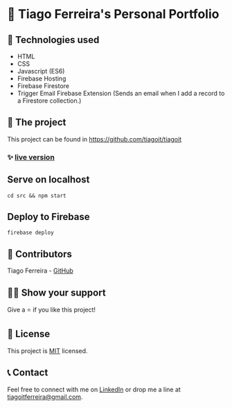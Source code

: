 # 📃 Tiago Ferreira's Personal Portfolio

## 📡 Technologies used
- HTML
- CSS
- Javascript (ES6)
- Firebase Hosting
- Firebase Firestore
- Trigger Email Firebase Extension (Sends an email when I add a record to a Firestore collection.)

## 🚀 The project
This project can be found in https://github.com/tiagoit/tiagoit

### ✨ [live version](https://tiagoit.web.app/)

## Serve on localhost
```
cd src && npm start
```

## Deploy to Firebase
```
firebase deploy
```

## 🤖 Contributors
Tiago Ferreira - [GitHub](https://github.com/tiagoit)

## 🙋‍♂ Show your support
Give a ⭐️ if you like this project!

## 📝 License
This project is [MIT](https://github.com/tiagoit/tiagoit/LICENSE) licensed.

## 📞 Contact
Feel free to connect with me on [LinkedIn](https://www.linkedin.com/in/tiagoit-dev/) or drop me a line at <tiagoitferreira@gmail.com>.
